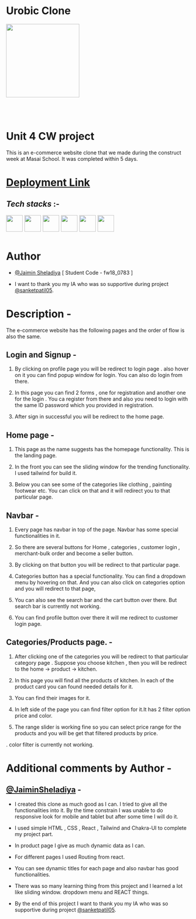 # Urobic Clone

<img src='https://www.uboric.com/wp-content/uploads/2021/04/uboric.svg' style='height : 200px;margin-bottom : 50px'>

# Unit 4 CW project

This is an e-commerce website clone that we made during the construct week at Masai School. It was completed within 5 days.


# [Deployment Link](https://urobic-clone.netlify.app)

## *Tech stacks* :-
<div style='display : flex ; gap : 5px ; margin-bottom : 50px'>

<img src='https://cdn-icons-png.flaticon.com/128/174/174854.png' style='height : 45px ;  '>

<img src='https://cdn-icons-png.flaticon.com/128/732/732190.png' style='height : 45px ;  '>

<img src='https://cdn-icons-png.flaticon.com/128/5968/5968292.png' style='height : 45px ;  '>

<img src='https://imgs.search.brave.com/cioueAYklhawiC-Z6TTHTZKTGLoimD4fdtlIMWjrmvU/rs:fit:32:32:1/g:ce/aHR0cDovL2Zhdmlj/b25zLnNlYXJjaC5i/cmF2ZS5jb20vaWNv/bnMvYzIyNzQyYzdj/ZGQ3NjJiMmJiYTk4/YzhjYzc2YjM2YTgz/ODMwNDQ2YTUxMDM2/ZGQ1ZmRkMTNmZjgz/YThjMzE3NC9yZWFj/dGpzLm9yZy8' style='height : 45px ;  '>

<img src='https://imgs.search.brave.com/l7OxzTza4qsfM6bke2p9GA-eF6-b3ilamjHYHs6TKUQ/rs:fit:32:32:1/g:ce/aHR0cDovL2Zhdmlj/b25zLnNlYXJjaC5i/cmF2ZS5jb20vaWNv/bnMvODJmYTczY2Fi/MDNjOWMxNTVmZTRl/ODgzMDMyYTU0MGI2/MGYxZTFkNzhkMWZl/YmQ5OWNkN2E3Mzcx/NWUzY2VkYi90YWls/d2luZGNzcy5jb20v' style='height : 45px ;  '>

<img src='https://imgs.search.brave.com/Wtyu8r5_Z78QV9PdKYF8OzzVVHMKEzKqsyRE0NEsw78/rs:fit:32:32:1/g:ce/aHR0cDovL2Zhdmlj/b25zLnNlYXJjaC5i/cmF2ZS5jb20vaWNv/bnMvNGJkODdkMzRm/OWUzNjRkYzQwYTc3/M2RhZTU0NmI0OThh/NmI3ZDBhYTAzODQ3/OGRiZjVmMjNhYzA3/MWU0OTNhMC9jaGFr/cmEtdWkuY29tLw' style='height : 45px ;  '>

</div>


# Author

- [@Jaimin Sheladiya](https://github.com/JaiminSheladiya) [ Student Code - fw18_0783 ]

- I want to thank you my IA who was so supportive during project [@sanketpatil05](https://github.com/sanketpatil05).


# Description -

The e-commerce website has the following pages and the order of flow is also the same.

## Login and Signup -

1. By clicking on profile page you will be redirect to login page .  also hover on it you can find popup window for login. You can also do login from there.

2. In this page you can find 2 forms , one for registration and another one for the login . You ca register from there and also you need to login with the same ID password which you provided in registration. 

3. After sign in successful you will be redirect to the home page.

## Home page -

1. This page as the name suggests has the homepage functionality. This is the landing page.

2. In the front you can see the sliding window for the trending functionality. I used tailwind for build it.

3. Below you can see some of the categories like clothing , painting footwear etc. You can click on that and it will redirect you to that particular page. 

## Navbar - 

1. Every page has navbar in top of the page. Navbar has some special functionalities in it. 

2. So there are several buttons for Home , categories , customer login , merchant-bulk order and become a seller button.

3. By clicking on that button you will be redirect to that particular page.

4. Categories button has a special functionality. You can find a dropdown menu by hovering on that. And you can also click on categories option and you will redirect to that page,

5. You can also see the search bar and the cart button over there. But search bar is currently not working. 

6.  You can find profile button over there it will me redirect to customer login page.

## Categories/Products page.  - 

1. After clicking one of the categories you will be redirect to that particular category page . Suppose you choose kitchen , then you will be redirect to the home -> product -> kitchen.

2. In this  page you will find all the products of kitchen. In each of the product card you can found needed details for it.

3. You can find their images for it.


4. In left side of the page you can find filter option for it.It has 2 filter option price and color. 

5. The range slider is working fine so you can select price range for the products and you will be get that filtered products by price.

. color filter is currently not working.


# Additional comments by Author -

## [@JaiminSheladiya](https://github.com/JaiminSheladiya) -

- I created this clone as much good as I can. I tried to give all the functionalities into it. By the time constrain  I was unable to do responsive look for mobile and tablet but after some time I will do it.

- I used simple HTML , CSS , React , Tailwind  and Chakra-UI to complete my project part.

- In product page I give as much dynamic data as I can.

- For different pages I used Routing from react. 

- You can see dynamic titles for each page and also navbar has good functionalities.

- There was so many learning thing from this project and I learned a lot like sliding window. dropdown menu and REACT things.

- By the end of this project I want to thank you my IA who was so supportive during project [@sanketpatil05](https://github.com/sanketpatil05 ).
